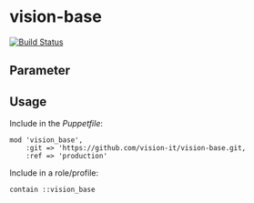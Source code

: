 # vision-base

[![Build Status](https://travis-ci.com/vision-it/vision-base.svg?branch=production)](https://travis-ci.com/vision-it/vision-base)

## Parameter

## Usage

Include in the *Puppetfile*:

```
mod 'vision_base',
    :git => 'https://github.com/vision-it/vision-base.git,
    :ref => 'production'
```

Include in a role/profile:

```puppet
contain ::vision_base
```
